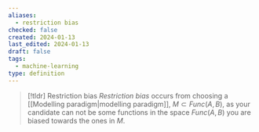 ```yaml
---
aliases:
  - restriction bias
checked: false
created: 2024-01-13
last_edited: 2024-01-13
draft: false
tags:
  - machine-learning
type: definition
---
```

>[!tldr] Restriction bias
>*Restriction bias* occurs from choosing a [[Modelling paradigm|modelling paradigm]], $M \subset Func(A,B)$, as your candidate can not be some functions in the space $Func(A,B)$ you are biased towards the ones in $M$.

